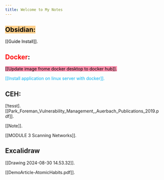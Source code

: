 ```yaml
---
title: Welcome to My Notes
---
```


## <mark style="background: #FFF3A3A6;"><mark style="background: #FFB86CA6;">**Obsidian**:</mark></mark>

<span style="color:rgb(0, 0, 0)">[[Guide Install]].
</span>
## **<span style="color:rgb(112, 48, 160)"><span style="color:rgb(255, 0, 0)">Docker</span></span>**:

<mark style="background: #FF5582A6;">[[Update image frome docker desktop to docker hub]].</mark>

<span style="color:rgb(0, 176, 240)">[[Install application on linux server with docker]].</span>

## **CEH**:
[!tesst].[[Park_Foreman_Vulnerability_Management,_Auerbach_Publications_2019.pdf]].

[[Note]].

[[MODULE 3 Scanning Networks]].

## **Excalidraw**

[[Drawing 2024-08-30 14.53.32]].

[[DemoArticle-AtomicHabits.pdf]].






